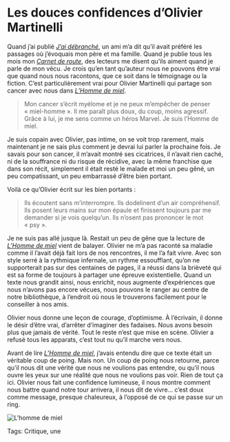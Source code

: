 # Les douces confidences d’Olivier Martinelli

Quand j’ai publié [*J’ai débranché*](http://tcrouzet.com/jai-debranche/), un ami m’a dit qu’il avait préféré les passages où j’évoquais mon père et ma famille. Quand je publie tous les mois mon [*Carnet de route*](http://tcrouzet.com/tag/carnet-de-route/?serial=1), des lecteurs me disent qu’ils aiment quand je parle de mon vécu. Je crois qu’en tant qu’auteur nous ne pouvons être vrai que quand nous nous racontons, que ce soit dans le témoignage ou la fiction. C’est particulièrement vrai pour Olivier Martinelli qui partage son cancer avec nous dans [*L’Homme de miel*](https://www.amazon.fr/LHomme-Miel-Martinelli-Olivier/dp/2366261225/).

> Mon cancer s’écrit myélome et je ne peux m’empêcher de penser « miel-homme ». Il me paraît plus doux, du coup, moins agressif. Grâce à lui, je me sens comme un héros Marvel. Je suis l’Homme de miel.

Je suis copain avec Olivier, pas intime, on se voit trop rarement, mais maintenant je ne sais plus comment je devrai lui parler la prochaine fois. Je savais pour son cancer, il m’avait montré ses cicatrices, il n’avait rien caché, ni de la souffrance ni du risque de récidive, avec la même franchise que dans son récit, simplement il était resté le malade et moi un peu gêné, un peu compatissant, un peu embarrassé d’être bien portant.

Voilà ce qu’Olivier écrit sur les bien portants :

> Ils écoutent sans m’interrompre. Ils dodelinent d’un air compréhensif. Ils posent leurs mains sur mon épaule et finissent toujours par me demander si je vois quelqu’un. Ils n’osent pas prononcer le mot « psy ».

Je ne suis pas allé jusque là. Restait un peu de gêne que la lecture de [*L’Homme de miel*](https://www.amazon.fr/LHomme-Miel-Martinelli-Olivier/dp/2366261225/) vient de balayer. Olivier ne m’a pas raconté sa maladie comme il l’avait déjà fait lors de nos rencontres, il me l’a fait vivre. Avec son style serré à la rythmique infernale, un rythme essoufflant, qu’on ne supporterait pas sur des centaines de pages, il a réussi dans la brièveté qui est sa forme de toujours à partager une épreuve existentielle. Quand un texte nous grandit ainsi, nous enrichit, nous augmente d’expériences que nous n’avons pas encore vécues, nous pouvons le ranger au centre de notre bibliothèque, à l’endroit où nous le trouverons facilement pour le conseiller à nos amis.

Olivier nous donne une leçon de courage, d’optimisme. À l’écrivain, il donne le désir d’être vrai, d’arrêter d’imaginer des fadaises. Nous avons besoin plus que jamais de vérité. Tout le reste n’est que mise en scène. Olivier a refusé tous les apparats, c’est tout nu qu’il marche vers nous.

Avant de lire [*L’Homme de miel*](https://www.amazon.fr/LHomme-Miel-Martinelli-Olivier/dp/2366261225/), j’avais entendu dire que ce texte était un véritable coup de poing. Mais non. Un coup de poing nous retourne, parce qu’il nous dit une vérité que nous ne voulions pas entendre, ou qu’il nous ouvre les yeux sur une réalité que nous ne voulions pas voir. Rien de tout ça ici. Olivier nous fait une confidence lumineuse, il nous montre comment nous battre quand notre tour arrivera, il nous dit de vivre… c’est doux comme message, presque chaleureux, à l’opposé de ce qui se passe sur un ring.

![L'homme de miel](http://tcrouzet.comhttps://tcrouzet.com/images_tc/2017/08/martinelli-600x872.jpg)



Tags: Critique, une